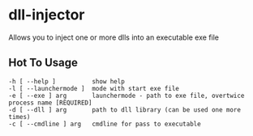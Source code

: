 # dll-injector
Allows you to inject one or more dlls into an executable exe file

## Hot To Usage

```
-h [ --help ]          show help
-l [ --launchermode ]  mode with start exe file
-e [ --exe ] arg       launchermode - path to exe file, overtwice process name [REQUIRED]
-d [ --dll ] arg       path to dll library (can be used one more times)
-c [ --cmdline ] arg   cmdline for pass to executable
```
